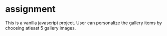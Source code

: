 # assignment

This is a vanilla javascript project. User can personalize the gallery items by choosing atleast 5 gallery images. 
